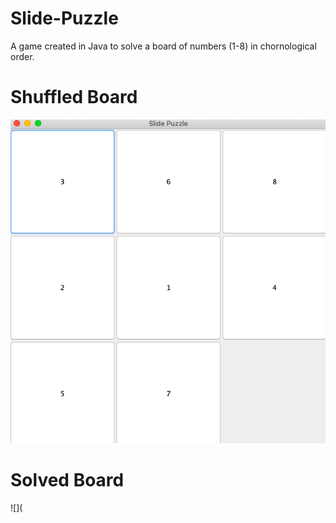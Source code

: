 # Slide-Puzzle
A game created in Java to solve a board of numbers (1-8) in chornological order. 
# Shuffled Board
![](https://github.com/zkhan33/Slide-Puzzle/blob/master/Images/ShuffledBoard.png)
# Solved Board
![](

